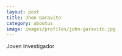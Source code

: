 ```yaml
---
layout: post
title: Jhon Garavito
category: aboutus
image: images/profiles/john-garavito.jpg
---
```

Joven Investigador
